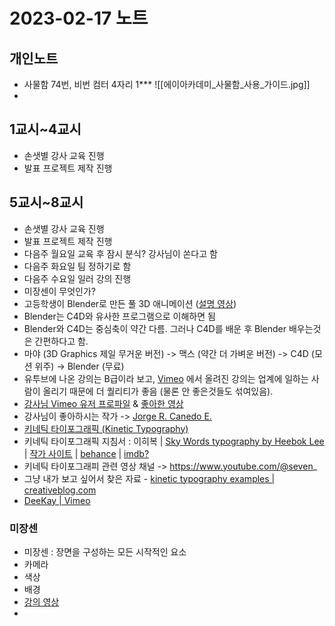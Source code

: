 # 2023-02-17 노트

## 개인노트
- 사물함 74번, 비번 컴터 4자리 1***
  ![[에이아카데미_사물함_사용_가이드.jpg]]
- 

## 1교시~4교시
- 손샛별 강사 교육 진행
- 발표 프로젝트 제작 진행

## 5교시~8교시
- 손샛별 강사 교육 진행
- 발표 프로젝트 제작 진행
- 다음주 월요일 교육 후 잠시 분식? 강사님이 쏜다고 함
- 다음주 화요일 팀 정하기로 함
- 다음주 수요일 일러 강의 진행
- 미장센이 무엇인가?
- 고등학생이 Blender로 만든 풀 3D 애니메이션 ([설명 영상](https://youtu.be/IhzNqf2CL4g))
- Blender는 C4D와 유사한 프로그램으로 이해하면 됨
- Blender와 C4D는 중심축이 약간 다름. 그러나 C4D를 배운 후 Blender 배우는것은 간편하다고 함.
- 마야 (3D Graphics 제일 무거운 버전) -> 맥스 (약간 더 가벼운 버전) -> C4D (모션 위주) -> Blender (무료)
- 유투브에 나온 강의는 B급이라 보고, [Vimeo](https://vimeo.com/) 에서 올려진 강의는 업계에 일하는 사람이 올리기 때문에 더 퀄리티가 좋음 (물론 안 좋은것들도 섞여있음).
- [강사님 Vimeo 유저 프로파일](https://vimeo.com/user6433900) & [좋아한 영상](https://vimeo.com/user6433900/likes)
- 강사님이 좋아하시는 작가 -> [Jorge R. Canedo E.](https://vimeo.com/jrcanest)
- [키네틱 타이포그래픽 (Kinetic Typography)](https://en.wikipedia.org/wiki/Kinetic_typography)
- 키네틱 타이포그래픽 지침서 : 이히복 | [Sky Words typography by Heebok Lee](https://youtu.be/593GOFEPrsQ) | [작가 사이트](https://www.heeboklee.com/) | [behance](https://www.behance.net/heeboklee) | [imdb?](https://www.imdb.com/name/nm1330795/)
- 키네틱 타이포그래피 관련 영상 채널 -> https://www.youtube.com/@seven_
- 그냥 내가 보고 싶어서 찾은 자료 - [kinetic typography examples | creativeblog.com](https://www.creativebloq.com/typography/examples-kinetic-typography-11121304)
- [DeeKay | Vimeo](https://vimeo.com/deekay)

### 미장센
- 미장센 : 장면을 구성하는 모든 시작적인 요소
- 카메라
- 색상
- 배경
- [강의 영상](https://youtu.be/UldrJghM450)
- 
